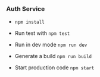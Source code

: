 ### Auth Service

- `npm install`

- Run test with `npm test`

- Run in dev mode `npm run dev`

- Generate a build `npm run build`

- Start production code `npm start`

